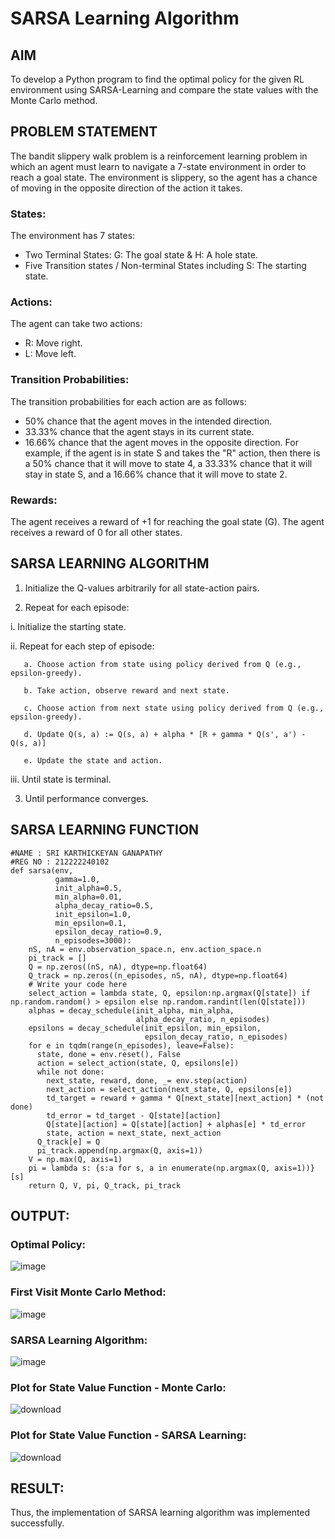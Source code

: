 # SARSA Learning Algorithm


## AIM
To develop a Python program to find the optimal policy for the given RL environment using SARSA-Learning and compare the state values with the Monte Carlo method.

## PROBLEM STATEMENT
The bandit slippery walk problem is a reinforcement learning problem in which an agent must learn to navigate a 7-state environment in order to reach a goal state. The environment is slippery, so the agent has a chance of moving in the opposite direction of the action it takes.

### States:
The environment has 7 states:

* Two Terminal States: G: The goal state & H: A hole state.
* Five Transition states / Non-terminal States including S: The starting state.
### Actions:
The agent can take two actions:

* R: Move right.
* L: Move left.
### Transition Probabilities:
The transition probabilities for each action are as follows:

* 50% chance that the agent moves in the intended direction.
* 33.33% chance that the agent stays in its current state.
* 16.66% chance that the agent moves in the opposite direction. For example, if the agent is in state S and takes the "R" action, then there is a 50% chance that it will move to state 4, a 33.33% chance that it will stay in state S, and a 16.66% chance that it will move to state 2.
### Rewards:
The agent receives a reward of +1 for reaching the goal state (G). The agent receives a reward of 0 for all other states.
## SARSA LEARNING ALGORITHM
1. Initialize the Q-values arbitrarily for all state-action pairs.

2. Repeat for each episode:

i. Initialize the starting state.

ii. Repeat for each step of episode:
~~~
   a. Choose action from state using policy derived from Q (e.g., epsilon-greedy).

   b. Take action, observe reward and next state.

   c. Choose action from next state using policy derived from Q (e.g., epsilon-greedy).

   d. Update Q(s, a) := Q(s, a) + alpha * [R + gamma * Q(s', a') - Q(s, a)]

   e. Update the state and action.
~~~
   iii. Until state is terminal.

3. Until performance converges.

## SARSA LEARNING FUNCTION
~~~
#NAME : SRI KARTHICKEYAN GANAPATHY
#REG NO : 212222240102
def sarsa(env,
          gamma=1.0,
          init_alpha=0.5,
          min_alpha=0.01,
          alpha_decay_ratio=0.5,
          init_epsilon=1.0,
          min_epsilon=0.1,
          epsilon_decay_ratio=0.9,
          n_episodes=3000):
    nS, nA = env.observation_space.n, env.action_space.n
    pi_track = []
    Q = np.zeros((nS, nA), dtype=np.float64)
    Q_track = np.zeros((n_episodes, nS, nA), dtype=np.float64)
    # Write your code here
    select_action = lambda state, Q, epsilon:np.argmax(Q[state]) if np.random.random() > epsilon else np.random.randint(len(Q[state]))
    alphas = decay_schedule(init_alpha, min_alpha,
                            alpha_decay_ratio, n_episodes)
    epsilons = decay_schedule(init_epsilon, min_epsilon,
                              epsilon_decay_ratio, n_episodes)
    for e in tqdm(range(n_episodes), leave=False):
      state, done = env.reset(), False
      action = select_action(state, Q, epsilons[e])
      while not done:
        next_state, reward, done, _= env.step(action)
        next_action = select_action(next_state, Q, epsilons[e])
        td_target = reward + gamma * Q[next_state][next_action] * (not done)
        td_error = td_target - Q[state][action]
        Q[state][action] = Q[state][action] + alphas[e] * td_error
        state, action = next_state, next_action
      Q_track[e] = Q
      pi_track.append(np.argmax(Q, axis=1))
    V = np.max(Q, axis=1)
    pi = lambda s: {s:a for s, a in enumerate(np.argmax(Q, axis=1))}[s]
    return Q, V, pi, Q_track, pi_track
~~~

## OUTPUT:
### Optimal Policy:
![image](https://github.com/srikarthickeyanganapathy/sarsa-learning/assets/119393842/27d1a2a6-6ac6-4a32-baaf-1d0b6478c86d)

### First Visit Monte Carlo Method:
![image](https://github.com/srikarthickeyanganapathy/sarsa-learning/assets/119393842/71b40e27-c9ea-4245-b780-c13d69da6ccb)

### SARSA Learning Algorithm:
![image](https://github.com/srikarthickeyanganapathy/sarsa-learning/assets/119393842/5d944d2a-0efc-4b82-88e1-0bcd080dda69)

### Plot for State Value Function - Monte Carlo:
![download](https://github.com/srikarthickeyanganapathy/sarsa-learning/assets/119393842/a4cbce5d-236b-4ce1-9ba5-f2dc3638f8ee)

### Plot for State Value Function - SARSA Learning:
![download](https://github.com/srikarthickeyanganapathy/sarsa-learning/assets/119393842/ea097274-4a55-4da1-918b-caf51ba0cea3)

## RESULT:
Thus, the implementation of SARSA learning algorithm was implemented successfully.
